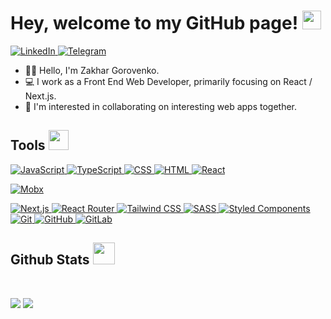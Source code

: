 <h1> Hey, welcome to my GitHub page! <img src = "https://raw.githubusercontent.com/MartinHeinz/MartinHeinz/master/wave.gif" width = 30px> </h1>

<a href="https://www.linkedin.com/in/zakhar-gorovenko-8b2b96276/" target="_blank">
  <img alt="LinkedIn" src="https://img.shields.io/badge/LinkedIn-0077B5?style=for-the-badge&logo=linkedin&logoColor=white">
</a>   
<a href="https://t.me/t_rinityOne" target="_blank">
  <img alt="Telegram" src="https://img.shields.io/badge/Telegram-0077B5?style=for-the-badge&logo=telegram&logoColor=white">
</a>

- 🙋‍♂️ Hello, I'm Zakhar Gorovenko.
- 💻 I work as a Front End Web Developer, primarily focusing on React / Next.js. 
- 🤝 I'm interested in collaborating on interesting web apps together. 

<h2> Tools <img src = "https://media2.giphy.com/media/QssGEmpkyEOhBCb7e1/giphy.gif?cid=ecf05e47a0n3gi1bfqntqmob8g9aid1oyj2wr3ds3mg700bl&rid=giphy.gif" width = 32px> </h2>

<a href="https://developer.mozilla.org/en-US/docs/Web/JavaScript" target="_blank">
<img alt="JavaScript" src="https://img.shields.io/badge/JavaScript-F7DF1E?style=for-the-badge&logo=javascript&logoColor=black">
</a>

<a href="https://www.typescriptlang.org" target="_blank">
<img alt="TypeScript" src="https://img.shields.io/badge/TypeScript-007ACC?style=for-the-badge&logo=typescript&logoColor=white">
</a>

<a href="https://developer.mozilla.org/en-US/docs/Web/CSS" target="_blank">
<img alt="CSS" src="https://img.shields.io/badge/CSS-1572B6?style=for-the-badge&logo=css3&logoColor=white">
</a>

<a href="https://developer.mozilla.org/en-US/docs/Web/HTML" target="_blank">
<img alt="HTML" src="https://img.shields.io/badge/HTML-E34F26?style=for-the-badge&logo=html5&logoColor=white">
</a>

<a href="https://reactjs.org" target="_blank">
<img alt="React" src="https://img.shields.io/badge/React-61DAFB?style=for-the-badge&logo=react&logoColor=white">
</a>

<a href="https://mobx.js.org" target="_blank"> <img alt="Mobx" src="https://img.shields.io/badge/Mobx-FF9955?style=for-the-badge&logo=mobx&logoColor=white"> </a>

<a href="https://nextjs.org" target="_blank">
<img alt="Next.js" src="https://img.shields.io/badge/Next.js-000000?style=for-the-badge&logo=next.js&logoColor=white">
</a>

<a href="https://reactrouter.com" target="_blank">
<img alt="React Router" src="https://img.shields.io/badge/React%20Router-CA4245?style=for-the-badge&logo=react-router&logoColor=white">
</a>

<a href="https://tailwindcss.com" target="_blank">
<img alt="Tailwind CSS" src="https://img.shields.io/badge/Tailwind%20CSS-38B2AC?style=for-the-badge&logo=tailwind-css&logoColor=white">
</a>

<a href="https://sass-lang.com" target="_blank">
<img alt="SASS" src="https://img.shields.io/badge/SASS-CC6699?style=for-the-badge&logo=sass&logoColor=white">
</a>

<a href="https://styled-components.com" target="_blank">
<img alt="Styled Components" src="https://img.shields.io/badge/Styled%20Components-DB7093?style=for-the-badge&logo=styled-components&logoColor=white">
</a>

<a href="https://git-scm.com" target="_blank">
<img alt="Git" src="https://img.shields.io/badge/Git-F05032?style=for-the-badge&logo=git&logoColor=white">
</a>

<a href="https://github.com" target="_blank">
<img alt="GitHub" src="https://img.shields.io/badge/GitHub-181717?style=for-the-badge&logo=github&logoColor=white">
</a>

<a href="https://gitlab.com" target="_blank">
<img alt="GitLab" src="https://img.shields.io/badge/GitLab-FCA121?style=for-the-badge&logo=gitlab&logoColor=white">
</a>

<h2> Github Stats <img src = "https://i.pinimg.com/originals/65/c4/f4/65c4f452571be1261e9c623f7da488ac.gif" width = 35px> </h2>

<br/>

![](http://github-profile-summary-cards.vercel.app/api/cards/repos-per-language?username=wlay-007&theme=github_dark)
![](http://github-profile-summary-cards.vercel.app/api/cards/stats?username=wlay-007&theme=github_dark)





